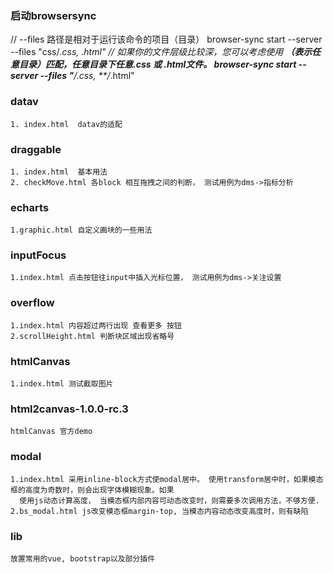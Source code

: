 ### 启动browsersync
// --files 路径是相对于运行该命令的项目（目录） 
browser-sync start --server --files "css/*.css, *.html"
// 如果你的文件层级比较深，您可以考虑使用 **（表示任意目录）匹配，任意目录下任意.css 或 .html文件。 
browser-sync start --server --files "**/*.css, **/*.html"

### datav
    1. index.html  datav的适配

### draggable
    1. index.html  基本用法
    2. checkMove.html 各block 相互拖拽之间的判断， 测试用例为dms->指标分析

### echarts
    1.graphic.html 自定义画块的一些用法
    
### inputFocus
    1.index.html 点击按钮往input中插入光标位置， 测试用例为dms->关注设置
    
### overflow
    1.index.html 内容超过两行出现 查看更多 按钮
    2.scrollHeight.html 判断块区域出现省略号

### htmlCanvas    
    1.index.html 测试截取图片

### html2canvas-1.0.0-rc.3
    htmlCanvas 官方demo

### modal
    1.index.html 采用inline-block方式使modal居中。 使用transform居中时，如果模态框的高度为奇数时，则会出现字体模糊现象。如果
      使用js动态计算高度， 当模态框内部内容可动态改变时，则需要多次调用方法，不够方便.
    2.bs_modal.html js改变模态框margin-top, 当模态内容动态改变高度时，则有缺陷


### lib
    放置常用的vue, bootstrap以及部分插件


        